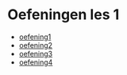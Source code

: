 # Oefeningen les 1

- [oefening1](Oefening%201)
- [oefening2](Oefening%202)
- [oefening3](Oefening%203)
- [oefening4](Oefening%204)
